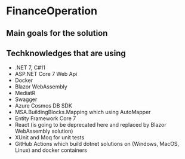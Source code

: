# FinanceOperation
## Main goals for the solution
## Techknowledges that are using
* .NET 7, C#11
* ASP.NET Core 7 Web Api
* Docker
* Blazor WebAssembly
* MediatR
* Swagger
* Azure Cosmos DB SDK
* MSA.BuildingBlocks.Mapping which using AutoMapper
* Entity Framework Core 7
* React (is going to be deprecated here and replaced by Blazor WebAssembly solution)
* XUnit and Moq for unit tests
* GitHub Actions which build dotnet solutions on (Windows, MacOS, Linux) and docker containers
  
